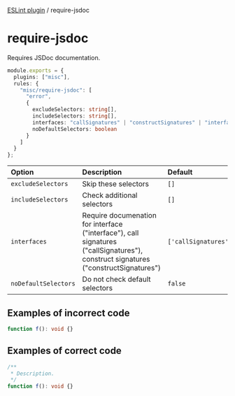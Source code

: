 [ESLint plugin](https://ilyub.github.io/eslint-plugin-misc/) / require-jsdoc

# require-jsdoc

Requires JSDoc documentation.

```ts
module.exports = {
  plugins: ["misc"],
  rules: {
    "misc/require-jsdoc": [
      "error",
      {
        excludeSelectors: string[],
        includeSelectors: string[],
        interfaces: "callSignatures" | "constructSignatures" | "interface",
        noDefaultSelectors: boolean
      }
    ]
  }
};
```

| Option | Description | Default |
| :----- | :----- | :----- |
| `excludeSelectors` | Skip these selectors | `[]` |
| `includeSelectors` | Check additional selectors | `[]` |
| `interfaces` | Require documenation for interface ("interface"), call signatures ("callSignatures"), construct signatures ("constructSignatures") | `['callSignatures','constructSignatures']` |
| `noDefaultSelectors` | Do not check default selectors | `false` |

## Examples of incorrect code

```ts
function f(): void {}
```

## Examples of correct code

```ts
/**
 * Description.
 */
function f(): void {}
```